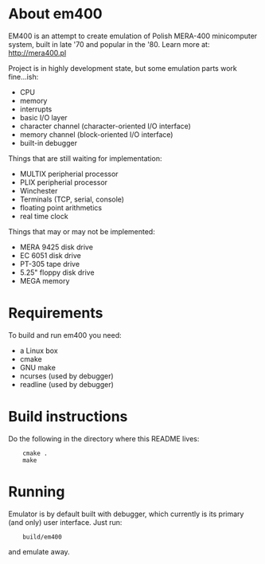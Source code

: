 
About em400
==========================================================================

EM400 is an attempt to create emulation of Polish MERA-400 minicomputer system,
built in late '70 and popular in the '80. Learn more at: http://mera400.pl

Project is in highly development state, but some emulation parts work fine...ish:

* CPU
* memory
* interrupts
* basic I/O layer
* character channel (character-oriented I/O interface)
* memory channel (block-oriented I/O interface)
* built-in debugger

Things that are still waiting for implementation:

* MULTIX peripherial processor
* PLIX peripherial processor
* Winchester
* Terminals (TCP, serial, console)
* floating point arithmetics
* real time clock

Things that may or may not be implemented:

* MERA 9425 disk drive
* EC 6051 disk drive
* PT-305 tape drive
* 5.25" floppy disk drive
* MEGA memory


Requirements
==========================================================================

To build and run em400 you need:

* a Linux box
* cmake
* GNU make
* ncurses (used by debugger)
* readline (used by debugger)


Build instructions
==========================================================================

Do the following in the directory where this README lives:

```
	cmake .
	make
```

Running
==========================================================================

Emulator is by default built with debugger, which currently is its primary (and only) user interface.
Just run:

```
	build/em400
```

and emulate away.

